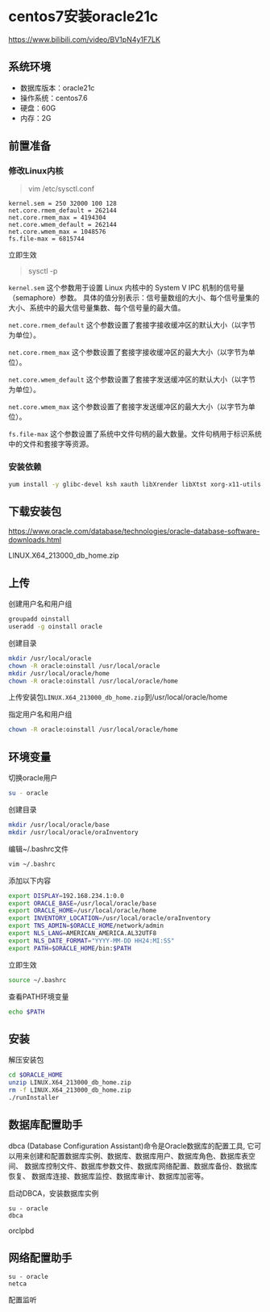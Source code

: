 # centos7安装oracle21c

https://www.bilibili.com/video/BV1pN4y1F7LK

## 系统环境

- 数据库版本：oracle21c
- 操作系统：centos7.6
- 硬盘：60G
- 内存：2G

## 前置准备

### 修改Linux内核

> vim /etc/sysctl.conf

```bazaar
kernel.sem = 250 32000 100 128
net.core.rmem_default = 262144
net.core.rmem_max = 4194304
net.core.wmem_default = 262144
net.core.wmem_max = 1048576
fs.file-max = 6815744
```

立即生效

> sysctl -p

`kernel.sem`
这个参数用于设置 Linux 内核中的 System V IPC 机制的信号量（semaphore）参数。
具体的值分别表示：信号量数组的大小、每个信号量集的大小、系统中的最大信号量集数、每个信号量的最大值。

`net.core.rmem_default`
这个参数设置了套接字接收缓冲区的默认大小（以字节为单位）。

`net.core.rmem_max`
这个参数设置了套接字接收缓冲区的最大大小（以字节为单位）。

`net.core.wmem_default`
这个参数设置了套接字发送缓冲区的默认大小（以字节为单位）。

`net.core.wmem_max`
这个参数设置了套接字发送缓冲区的最大大小（以字节为单位）。

`fs.file-max`
这个参数设置了系统中文件句柄的最大数量。文件句柄用于标识系统中的文件和套接字等资源。

### 安装依赖

```bash
yum install -y glibc-devel ksh xauth libXrender libXtst xorg-x11-utils
```

## 下载安装包

https://www.oracle.com/database/technologies/oracle-database-software-downloads.html

LINUX.X64_213000_db_home.zip

## 上传

创建用户名和用户组

```bash
groupadd oinstall
useradd -g oinstall oracle
```

创建目录

```bash
mkdir /usr/local/oracle
chown -R oracle:oinstall /usr/local/oracle
mkdir /usr/local/oracle/home
chown -R oracle:oinstall /usr/local/oracle/home
```

上传安装包`LINUX.X64_213000_db_home.zip`到/usr/local/oracle/home

指定用户名和用户组

```bash
chown -R oracle:oinstall /usr/local/oracle/home
```

## 环境变量

切换oracle用户

```bash
su - oracle
```

创建目录

```bash
mkdir /usr/local/oracle/base
mkdir /usr/local/oracle/oraInventory
```

编辑~/.bashrc文件

```bash
vim ~/.bashrc
```

添加以下内容

```bash
export DISPLAY=192.168.234.1:0.0
export ORACLE_BASE=/usr/local/oracle/base
export ORACLE_HOME=/usr/local/oracle/home
export INVENTORY_LOCATION=/usr/local/oracle/oraInventory
export TNS_ADMIN=$ORACLE_HOME/network/admin
export NLS_LANG=AMERICAN_AMERICA.AL32UTF8
export NLS_DATE_FORMAT="YYYY-MM-DD HH24:MI:SS"
export PATH=$ORACLE_HOME/bin:$PATH
```

立即生效

```bash
source ~/.bashrc
```

查看PATH环境变量

```bash
echo $PATH
```

## 安装

解压安装包

```bash
cd $ORACLE_HOME
unzip LINUX.X64_213000_db_home.zip
rm -f LINUX.X64_213000_db_home.zip
./runInstaller
```

## 数据库配置助手

dbca (Database Configuration Assistant)命令是Oracle数据库的配置工具,
它可以用来创建和配置数据库实例、数据库、数据库用户、数据库角色、数据库表空间、
数据库控制文件、数据库参数文件、数据库网络配置、数据库备份、数据库恢复、
数据库连接、数据库监控、数据库审计、数据库加密等。

启动DBCA，安装数据库实例

```
su - oracle
dbca
```
orclpbd

## 网络配置助手

```
su - oracle
netca
```
配置监听
